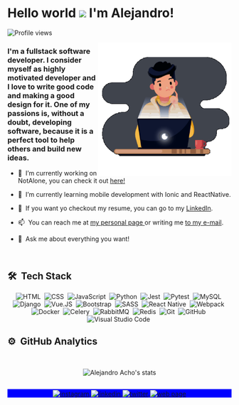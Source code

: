 <h1 align="left">Hello world <img src="https://raw.githubusercontent.com/kaueMarques/kaueMarques/master/hi.gif" width="30px"> I'm Alejandro!</h1>
<p align="left"> <img src="https://komarev.com/ghpvc/?username=Alejandroacho&color=blueviolet" alt="Profile views" /> </p>
<img align="right" width="300em" height="300em" src="https://github.com/Alejandroacho/Alejandroacho/blob/master/Gif.gif?raw=true"/>

### I'm a fullstack software developer. I consider myself as highly motivated developer and I love to write good code and making a good design for it. One of my passions is, without a doubt, developing software, because it is a perfect tool to help others and build new ideas.

- 🔭 &nbsp;I’m currently working on NotAlone, you can check it out <a href="http://notalone.me"> here!</a>


- 🌱 &nbsp;I’m currently learning mobile development with Ionic and ReactNative.


- 📝 &nbsp;If you want yo checkout my resume, you can go to my <a href="https://www.linkedin.com/in/alejandro-acho/">LinkedIn</a>.


- 📫 &nbsp;You can reach me at <a href="http://alejandroacho.com"> my personal page </a> or writing me <a href="mailto:alejandroacho@hotmail.com">to my e-mail</a>.


- 💬 &nbsp;Ask me about everything you want!

<br>

## 🛠 &nbsp;Tech Stack
<div align="center">

![HTML](https://img.shields.io/badge/-HTML-40444D?style=flat&logo=HTML5)&nbsp;
![CSS](https://img.shields.io/badge/-CSS-40444D?style=flat&logo=CSS3&logoColor=1572B6)&nbsp;
![JavaScript](https://img.shields.io/badge/-JavaScript-40444D?style=flat&logo=javascript)&nbsp;
![Python](https://img.shields.io/badge/-Python-40444D?style=flat&logo=python)&nbsp;
![Jest](https://img.shields.io/badge/-Jest-40444D?style=flat&logo=jest)&nbsp;
![Pytest](https://img.shields.io/badge/-Pytest-40444D?style=flat&logo=pytest)&nbsp;
![MySQL](https://img.shields.io/badge/-MySQL-40444D?style=flat&logo=mysql)&nbsp;
![Django](https://img.shields.io/badge/-Django-40444D?style=flat&logo=django)&nbsp;
![Vue.JS](https://img.shields.io/badge/-Vue.JS-40444D?style=flat&logo=vue.js)&nbsp;
![Bootstrap](https://img.shields.io/badge/-Bootstrap-40444D?style=flat&logo=bootstrap)&nbsp;
![SASS](https://img.shields.io/badge/-Sass-40444D?style=flat&logo=sass)&nbsp;
![React Native](https://img.shields.io/badge/-React%20Native-40444D?style=flat&logo=react)&nbsp;
![Webpack](https://img.shields.io/badge/-Webpack-40444D?style=flat&logo=webpack)&nbsp;
![Docker](https://img.shields.io/badge/-Docker-40444D?style=flat&logo=docker)&nbsp;
![Celery](https://img.shields.io/badge/-Celery-40444D?style=flat&logo=celery)&nbsp;
![RabbitMQ](https://img.shields.io/badge/-RabbitMQ-40444D?style=flat&logo=rabbitmq)&nbsp;
![Redis](https://img.shields.io/badge/-Redis-40444D?style=flat&logo=redis)&nbsp;
![Git](https://img.shields.io/badge/-Git-40444D?style=flat&logo=git)&nbsp;
![GitHub](https://img.shields.io/badge/-GitHub-40444D?style=flat&logo=github)&nbsp;
![Visual Studio Code](https://img.shields.io/badge/-VS%20Code-40444D?style=flat&logo=visual-studio-code&logoColor=007ACC)&nbsp;

</div>


## ⚙️ &nbsp;GitHub Analytics
<br>

<p align="center">
<img width="530em" src="https://github-readme-stats.vercel.app/api?username=Alejandroacho&show_icons=true&theme=nightowl" alt="Alejandro Acho's stats"/>
</p>

##

<p align="center" style="background:blue">
  <a href="https://instagram.com/alejandroacho" target="_blank">
 <img align="center" src="https://img.shields.io/badge/-Instagram-05122A?style=flat&logo=instagram" alt="instagram"/>
</a>
<a href="https://linkedin.com/in/alejandro-acho" target="_blank">
  <img align="center" src="https://img.shields.io/badge/-LinkedIn-05122A?style=flat&logo=linkedin" alt="linkedin"/>
</a>
<a href="https://twitter.com/alejoacho" target="_blank">
 <img align="center" src="https://img.shields.io/badge/-Twitter-05122A?style=flat&logo=twitter" alt="twitter"/>
</a>
  <a href="http://alejandroacho.com" target="_blank">
 <img align="center" src="https://img.shields.io/badge/-Web%20Page-05122A?style=flat&logo=googlechrome" alt="web page"/>
</a>
</p>
